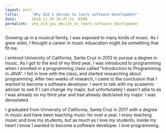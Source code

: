 ```yaml
---
layout: post
title:      "Why did I decide to learn software development"
date:       2018-11-29 16:47:52 -0500
permalink:  why_did_you_decide_to_learn_software_development
---
```



Growing up in a musical family, I was exposed to many kinds of music. As I grew older, I thought a career in music eduacation might be something that fit me.

I entered University of California, Santa Cruz in 2013 to pursue a degree in music. As I got to the end of my third year, I was introduced to programming when I enrolled in a programming class called "Introduction to Programming in JAVA". I fell in love with the class, and started researching about programming. After two weeks of research, I came to the conclusion that I wanted to become a software developer. I went to talk with my academic adviser to see if I can change my major, but unfortunately I wasn't able to as I was already on my third year and had already dedclared my major. I was devastated.

I graduated from University of California, Santa Cruz in 2017 with a degree in music and have been teaching music for over a year. I enjoy teaching music and love my students, but as much as I love my students, inside my heart I know I wanted to become a software developer. I love programming. 
